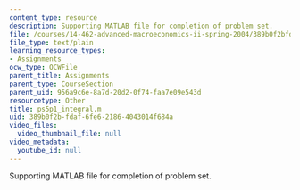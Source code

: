 ```yaml
---
content_type: resource
description: Supporting MATLAB file for completion of problem set.
file: /courses/14-462-advanced-macroeconomics-ii-spring-2004/389b0f2bfdaf6fe621864043014f684a_ps5p1_integral.m
file_type: text/plain
learning_resource_types:
- Assignments
ocw_type: OCWFile
parent_title: Assignments
parent_type: CourseSection
parent_uid: 956a9c6e-8a7d-20d2-0f74-faa7e09e543d
resourcetype: Other
title: ps5p1_integral.m
uid: 389b0f2b-fdaf-6fe6-2186-4043014f684a
video_files:
  video_thumbnail_file: null
video_metadata:
  youtube_id: null
---
```

Supporting MATLAB file for completion of problem set.

